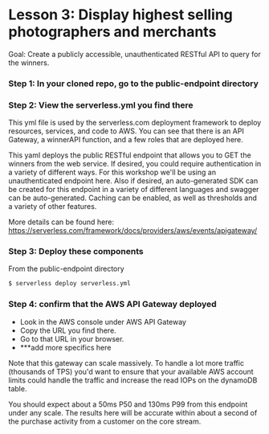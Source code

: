 # Lesson 3: Display highest selling photographers and merchants
Goal: Create a publicly accessible, unauthenticated RESTful API to query for the winners.

### Step 1: In your cloned repo, go to the public-endpoint directory

### Step 2: View the serverless.yml you find there
This yml file is used by the serverless.com deployment framework to deploy resources, services, and code to AWS.  You can see that there is an API Gateway, a winnerAPI function, and a few roles that are deployed here.

This yaml deploys the public RESTful endpoint that allows you to GET the winners from the web service.  If desired, you could require authentication in a variety of different ways.  For this workshop we'll be using an unauthenticated endpoint here.  Also if desired, an auto-generated SDK can be created for this endpoint in a variety of different languages and swagger can be auto-generated.  Caching can be enabled, as well as thresholds and a variety of other features.

More details can be found here: https://serverless.com/framework/docs/providers/aws/events/apigateway/

### Step 3: Deploy these components
From the public-endpoint directory
```sh
$ serverless deploy serverless.yml
```

### Step 4: confirm that the AWS API Gateway deployed
* Look in the AWS console under AWS API Gateway
* Copy the URL you find there.
* Go to that URL in your browser.
* ***add more specifics here

Note that this gateway can scale massively.  To handle a lot more traffic (thousands of TPS) you'd want to ensure that your available AWS account limits could handle the traffic and increase the read IOPs on the dynamoDB table.

You should expect about a 50ms P50 and 130ms P99 from this endpoint under any scale.  The results here will be accurate within about a second of the purchase activity from a customer on the core stream.

